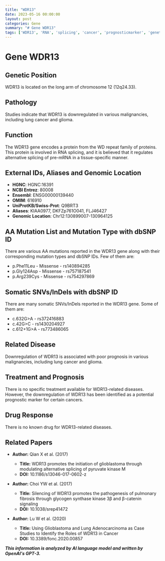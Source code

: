 ```yaml
---
title: "WDR13"
date: 2023-05-16 00:00:00
layout: post
categories: Gene
summary: "# Gene WDR13"
tags: ['WDR13', 'RNA', 'splicing', 'cancer', 'prognosticmarker', 'genetics', 'mutation', 'somaticSNVs']
---
```


# Gene WDR13

## Genetic Position
WDR13 is located on the long arm of chromosome 12 (12q24.33).

## Pathology
Studies indicate that WDR13 is downregulated in various malignancies, including lung cancer and glioma.

## Function
The WDR13 gene encodes a protein from the WD repeat family of proteins. This protein is involved in RNA splicing, and it is believed that it regulates alternative splicing of pre-mRNA in a tissue-specific manner.

## External IDs, Aliases and Genomic Location
- **HGNC**: HGNC:16391
- **NCBI Entrez**: 80008
- **Ensembl**: ENSG00000139440
- **OMIM**: 616910
- **UniProtKB/Swiss-Prot**: Q9BRT3
- **Aliases**: KIAA0977, DKFZp761O041, FLJ46427
- **Genomic Location**: Chr12:130899007-130964125

## AA Mutation List and Mutation Type with dbSNP ID
There are various AA mutations reported in the WDR13 gene along with their corresponding mutation types and dbSNP IDs. Few of them are:
- p.Phe11Leu - Missense - rs140894285
- p.Gly124Asp - Missense - rs757187541
- p.Arg239Cys - Missense - rs754297869

## Somatic SNVs/InDels with dbSNP ID
There are many somatic SNVs/InDels reported in the WDR13 gene. Some of them are:
- c.632G>A - rs372416883
- c.42G>C - rs1430204927
- c.612+1G>A - rs773486065

## Related Disease
Downregulation of WDR13 is associated with poor prognosis in various malignancies, including lung cancer and glioma.

## Treatment and Prognosis
There is no specific treatment available for WDR13-related diseases. However, the downregulation of WDR13 has been identified as a potential prognostic marker for certain cancers.

## Drug Response
There is no known drug for WDR13-related diseases.

## Related Papers
- **Author:** Qian X et al. (2017)
  - **Title:** WDR13 promotes the initiation of glioblastoma through modulating alternative splicing of pyruvate kinase M
  - **DOI:** 10.1186/s13046-017-0602-z
  
- **Author:** Choi YW et al. (2017)
  - **Title:** Silencing of WDR13 promotes the pathogenesis of pulmonary fibrosis through glycogen synthase kinase 3β and β-catenin signaling
  - **DOI:** 10.1038/srep41472
  
- **Author:** Lu W et al. (2020)
  - **Title:** Using Glioblastoma and Lung Adenocarcinoma as Case Studies to Identify the Roles of WDR13 in Cancer
  - **DOI:** 10.3389/fonc.2020.00857

**_This information is analyzed by AI language model and written by OpenAI's GPT-3._**